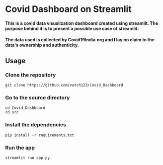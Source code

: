 # Covid Dashboard on Streamlit

#### This is a covid data visualization dashboard created using streamlit. The purpose behind it is to present a possible use case of streamlit.

#### The data used is collected by Covid19India.org and I lay no claim to the data's ownership and authenticity.

## Usage

### Clone the repository

```
git clone https://github.com/vatch123/Covid_Dashboard
```

### Go to the source directory

```
cd Covid_Dashboard
cd src
```

### Install the dependencies

```
pip install -r requirements.txt
```

### Run the app

```
streamlit run app.py
```
